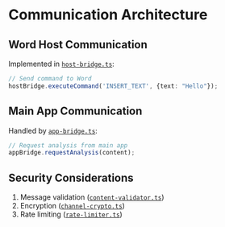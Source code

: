 # Communication Architecture

## Word Host Communication
Implemented in [`host-bridge.ts`](src/addins/word/services/communication/host-bridge.ts):
```typescript
// Send command to Word
hostBridge.executeCommand('INSERT_TEXT', {text: "Hello"});
```

## Main App Communication
Handled by [`app-bridge.ts`](src/addins/word/services/communication/app-bridge.ts):
```typescript
// Request analysis from main app
appBridge.requestAnalysis(content);
```

## Security Considerations
1. Message validation ([`content-validator.ts`](src/main/integration/security/validation/content-validator.ts))
2. Encryption ([`channel-crypto.ts`](src/main/integration/security/encryption/channel-crypto.ts))
3. Rate limiting ([`rate-limiter.ts`](src/shared/utils/rate-limiter.ts))